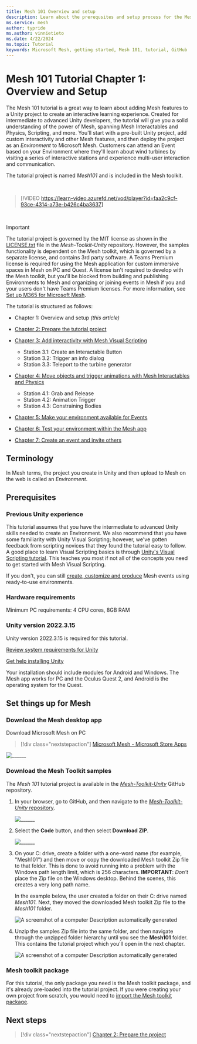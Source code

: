 ```yaml
---
title: Mesh 101 Overview and setup
description: Learn about the prerequsites and setup process for the Mesh 101 tutorial project.
ms.service: mesh
author: typride
ms.author: vinnietieto
ms.date: 4/22/2024
ms.topic: Tutorial
keywords: Microsoft Mesh, getting started, Mesh 101, tutorial, GitHub
---
```


# Mesh 101 Tutorial Chapter 1: Overview and Setup

The Mesh 101 tutorial is a great way to learn about adding Mesh features
to a Unity project to create an interactive learning experience. Created
for intermediate to advanced Unity developers, the tutorial will give
you a solid understanding of the power of Mesh, spanning Mesh Interactables and Physics,
Scripting, and more. You'll start with a pre-built Unity project, add
custom interactivity and other Mesh features, and then deploy the
project as an *Environment* to Microsoft Mesh. Customers can
attend an Event based on your Environment where they'll learn about wind
turbines by visiting a series of interactive stations and experience
multi-user interaction and communication.

The tutorial project is named *Mesh101* and is included in the
Mesh toolkit.

<br>

> [!VIDEO https://learn-video.azurefd.net/vod/player?id=faa2c9cf-93ce-4314-a73e-b426c4ba3637]
<br>

> [!IMPORTANT]
> The tutorial project is governed by the MIT license as shown in the [LICENSE.txt](https://github.com/microsoft/Mesh-Toolkit-Unity/blob/main/LICENSE.txt) file in the *Mesh-Toolkit-Unity* repository. However, the samples functionality is dependent on the Mesh toolkit, which is governed by a separate license, and contains 3rd party software. A Teams Premium license is required for using the Mesh application for custom immersive spaces in Mesh on PC and Quest. A license isn't required to develop with the Mesh toolkit, but you'll be blocked from building and publishing Environments to Mesh and organizing or joining events in Mesh if you and your users don't have Teams Premium licenses. For more information, see [Set up M365 for Microsoft Mesh](../../../Setup/Content/setup-m365-mesh.md).

The tutorial is structured as follows:

- Chapter 1: Overview and setup *(this article)*

- [Chapter 2: Prepare the tutorial project](mesh-101-02-prepare-the-project.md)

- [Chapter 3: Add interactivity with Mesh Visual Scripting](mesh-101-03-visual-scripting.md)

  - Station 3.1: Create an Interactable Button
  - Station 3.2: Trigger an info dialog
  - Station 3.3: Teleport to the turbine generator

- [Chapter 4: Move objects and trigger animations with Mesh Interactables and Physics](mesh-101-04-physics.md)

  - Station 4.1: Grab and Release
  - Station 4.2: Animation Trigger
  - Station 4.3: Constraining Bodies

- [Chapter 5: Make your environment available for Events](mesh-101-05-make-environment-available.md)

- [Chapter 6: Test your environment within the Mesh app](mesh-101-06-test-your-environment.md)

- [Chapter 7: Create an event and invite others](mesh-101-07-create-an-event-and-invite-others.md)

## Terminology

In Mesh terms, the project you create in Unity and then upload to Mesh on the web is called an *Environment*.

## Prerequisites

### Previous Unity experience

This tutorial assumes that you have the intermediate to advanced Unity skills needed to create an Environment. We also recommend that you have some familiarity with Unity Visual Scripting; however, we've gotten feedback from scripting novices that they found the tutorial easy to follow. A good place to learn Visual Scripting basics is through [Unity's Visual Scripting tutorial](https://learn.unity.com/project/introduction-to-visual-scripting). This teaches you most if not all of the concepts you need to get started with Mesh Visual Scripting. 

If you don't, you can still [create, customize and produce](../../../events-guide/create-event-mesh-portal.md) Mesh events using ready-to-use environments.

### Hardware requirements

Minimum PC requirements: 4 CPU cores, 8GB RAM

### Unity version 2022.3.15

Unity version 2022.3.15 is required for this tutorial.

[Review system requirements for Unity](https://docs.unity3d.com/2022.3/Documentation/Manual/system-requirements.html)

[Get help installing Unity](https://docs.unity3d.com/hub/manual/InstallEditors.html)

Your installation should include modules for Android and Windows. The Mesh app works for PC and the Oculus Quest 2, and Android is the operating system for the Quest.

## Set things up for Mesh

### Download the Mesh desktop app

Download Microsoft Mesh on PC
 
> [!div class="nextstepaction"]
> [Microsoft Mesh - Microsoft Store Apps](https://apps.microsoft.com/store/detail/microsoft-mesh/9NLXZJ1FDBD7)

![______](../../../media/get-started-developing-mesh/006-mesh-download-for-pc.png)

### Download the Mesh Toolkit samples

The *Mesh 101* tutorial project is available in the [*Mesh-Toolkit-Unity*](https://github.com/microsoft/Mesh-Toolkit-Unity) GitHub repository.

1. In your browser, go to GitHub, and then navigate to the [*Mesh-Toolkit-Unity* repository](https://github.com/microsoft/Mesh-Toolkit-Unity).

    ![______](../../../media/sample-mesh-101/469-toolkit-in-github.png)

1. Select the **Code** button, and then select **Download ZIP**.

    ![______](../../../media/sample-mesh-101/470-code-and-download-zip.png)

1. On your C: drive, create a folder with a one-word name (for example, "Mesh101") and then move or copy the downloaded Mesh toolkit Zip file to that folder. This is done to avoid running into a problem with the Windows path length limit, which is 256 characters. **IMPORTANT**: *Don't* place the Zip file on the Windows desktop. Behind the scenes, this creates a very long path name.

    In the example below, the user created a folder on their C: drive named *Mesh101.* Next, they moved the downloaded Mesh toolkit Zip file to the *Mesh101* folder.

    ![A screenshot of a computer Description automatically generated](../../../media/sample-mesh-101/471-toolkit-zip-in-folder.png)

1. Unzip the samples Zip file into the same folder, and then navigate through the unzipped folder hierarchy until you see the **Mesh101** folder. This contains the tutorial project which you'll open in the next chapter.

    ![A screenshot of a computer Description automatically generated](../../../media/sample-mesh-101/472-mesh-tutorial-folder.png)

### Mesh toolkit package

For this tutorial, the only package you need is the Mesh toolkit package, and it's already pre-loaded into the tutorial project. If you were creating your
own project from scratch, you would need to [import the Mesh toolkit package](../../build-your-basic-environment/add-the-mesh-toolkit-package.md).

## Next steps

> [!div class="nextstepaction"]
> [Chapter 2: Prepare the project](mesh-101-02-prepare-the-project.md)

